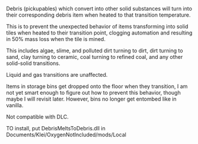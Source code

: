 Debris (pickupables) which convert into other solid substances will turn into their corresponding debris item when heated to that transition temperature.

This is to prevent the unexpected behavior of items transforming into solid tiles when heated to their transition point, clogging automation and resulting in 50% mass loss when the tile is mined.

This includes algae, slime, and polluted dirt turning to dirt, dirt turning to sand, clay turning to ceramic, coal turning to refined coal, and any other solid-solid transitions.

Liquid and gas transitions are unaffected.

Items in storage bins get dropped onto the floor when they transition, I am not yet smart enough to figure out how to prevent this behavior, though maybe I will revisit later. However, bins no longer get entombed like in vanilla.

Not compatible with DLC.

TO install, put DebrisMeltsToDebris.dll in Documents/Klei/OxygenNotIncluded/mods/Local
